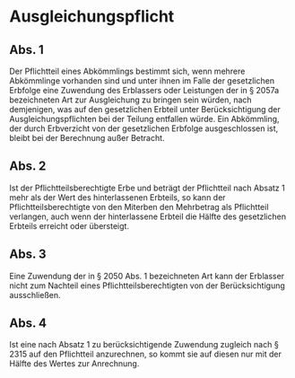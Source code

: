 # Ausgleichungspflicht



## Abs. 1

 Der Pflichtteil eines Abkömmlings bestimmt sich, wenn mehrere Abkömmlinge vorhanden sind und unter ihnen im Falle der gesetzlichen Erbfolge eine Zuwendung des Erblassers oder Leistungen der in § 2057a bezeichneten Art zur Ausgleichung zu bringen sein würden, nach demjenigen, was auf den gesetzlichen Erbteil unter Berücksichtigung der Ausgleichungspflichten bei der Teilung entfallen würde. Ein Abkömmling, der durch Erbverzicht von der gesetzlichen Erbfolge ausgeschlossen ist, bleibt bei der Berechnung außer Betracht.

## Abs. 2

 Ist der Pflichtteilsberechtigte Erbe und beträgt der Pflichtteil nach Absatz 1 mehr als der Wert des hinterlassenen Erbteils, so kann der Pflichtteilsberechtigte von den Miterben den Mehrbetrag als Pflichtteil verlangen, auch wenn der hinterlassene Erbteil die Hälfte des gesetzlichen Erbteils erreicht oder übersteigt.

## Abs. 3

 Eine Zuwendung der in § 2050 Abs. 1 bezeichneten Art kann der Erblasser nicht zum Nachteil eines Pflichtteilsberechtigten von der Berücksichtigung ausschließen.

## Abs. 4

 Ist eine nach Absatz 1 zu berücksichtigende Zuwendung zugleich nach § 2315 auf den Pflichtteil anzurechnen, so kommt sie auf diesen nur mit der Hälfte des Wertes zur Anrechnung. 

